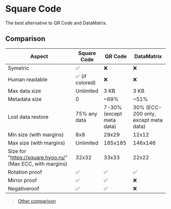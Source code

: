 # Square Code

The best alternative to QR Code and DataMatrix.

## Comparison

| Aspect                                       | Square Code     | QR Code | DataMatrix
|----------------------------------------------|-----------------|---------|-----------
| Symetric                                     | ✅              | ❌     | ❌
| Human readable                               | ✅ (if colored) | ❌     | ❌
| Max data size                                | Unlimited       | 3 KB    | 3 KB
| Metadata size                                | 0               | ~69%    | ~51%
| Lost data restore                            | 75% any data    | 7-30% (except meta data) | 30% (ECC-200 only, except meta data)
| Min size (with margins)                                    | 8x8             | 29x29   | 12x12
| Max size (with margins)                                    | Unlimited       | 185x185   | 146x146
| Size for "https://square.hyoo.ru/" (Max ECC, with margins) | 32x32           | 33x33   | 22x22
| Rotation proof                                             | ✅             | ✅      | ✅
| Mirror proof                                               | ✅             | ✅      | ❌
| Negativeroof                                               | ✅             | ✅      | ❌

> [Other comparison](https://ru.wikipedia.org/wiki/%D0%A1%D1%80%D0%B0%D0%B2%D0%BD%D0%B5%D0%BD%D0%B8%D0%B5_%D1%85%D0%B0%D1%80%D0%B0%D0%BA%D1%82%D0%B5%D1%80%D0%B8%D1%81%D1%82%D0%B8%D0%BA_%D1%88%D1%82%D1%80%D0%B8%D1%85%D0%BA%D0%BE%D0%B4%D0%BE%D0%B2)
